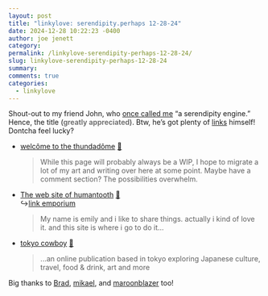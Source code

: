 ```yaml
---
layout: post
title: "𝚕𝚒𝚗𝚔𝚢𝚕𝚘𝚟𝚎: 𝚜𝚎𝚛𝚎𝚗𝚍𝚒𝚙𝚒𝚝𝚢.𝚙𝚎𝚛𝚑𝚊𝚙𝚜 𝟷𝟸-𝟸𝟾-𝟸𝟺"
date: 2024-12-28 10:22:23 -0400
author: joe jenett
category: 
permalink: /linkylove-serendipity-perhaps-12-28-24/
slug: linkylove-serendipity-perhaps-12-28-24
summary: 
comments: true
categories:
  - linkylove
---
```

<p>
	Shout-out to my friend John, who <a href="https://johnjohnston.info/blog/life-in-links-55/">once called me</a> “a serendipity engine.” Hence, the title (<span style="font-weight:600;color:#666;">greatly appreciated</span>). Btw, he’s got plenty of <a href="https://johnjohnston.info/blog/tag/links/">links</a> himself! Dontcha feel lucky?
</p>
<ul class="linkylove">
	<li><a title="ancharan" href="https://ancharan.net/">welcôme to the thundadôme</a> <a title="source" href="https://pinboard.in/u:ramblinggit">📌</a><blockquote><p>While this page will probably always be a WIP, I hope to migrate a lot of my art and writing over here at some point. Maybe have a comment section? The possibilities overwhelm.</p></blockquote></li>
	<li><a title="emily" href="https://humantooth.neocities.org/">The web site of humantooth</a> <a title="source" href="https://pinboard.in/u:mikael">📌</a><br>&#8618;<a title="link emporium" href="https://humantooth.neocities.org/links">link emporium</a><blockquote><p>My name is emily and i like to share things. actually i kind of love it. and this site is where i go to do it...</p></blockquote></li>
	<li><a title="tokyo cowboy" href="https://www.tokyocowboy.co/">tokyo cowboy</a> <a title="source" href="https://pinboard.in/u:maroonblazer">📌</a><blockquote><p>...an online publication based in tokyo exploring Japanese culture, travel, food &amp; drink, art and more</p></blockquote></li>
</ul>
<p>
	Big thanks to <a href="https://pinboard.in/u:ramblinggit">Brad</a>, <a href="https://pinboard.in/u:mikael">mikael</a>, and <a href="https://pinboard.in/u:maroonblazer">maroonblazer</a> too!
</p>

<a style="display:none;" href="https://brid.gy/publish/mastodon"><small>(cross-posted to mastodon)</small></a>